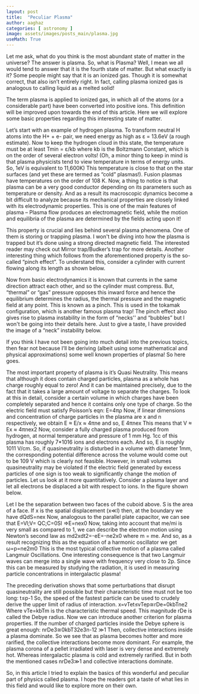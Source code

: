 ```yaml
---
layout: post
title:  "Peculiar Plasma"
author: aaghaz
categories: [ astronomy ]
image: assets/images/posts_main/plasma.jpg
useMath: True
---
```


Let me ask, what do you think is the most abundant state of matter in the universe? The answer is plasma. So, what is Plasma? Well, I mean we all would tend to answer that it is the fourth state of matter. But what exactly is it? Some people might say that it is an ionized gas. Though it is somewhat correct, that also isn’t entirely right. In fact, calling plasma ionized gas is analogous to calling liquid as a melted solid! 

The term plasma is applied to ionized gas, in which all of the atoms (or a considerable part) have been converted into positive ions. This definition will be improved upon towards the end of this article. Here we will explore some basic properties regarding this interesting state of matter.

Let’s start with an example of hydrogen plasma. To transform neutral H atoms into the  H+ + e- pair, we need energy as high as ε = 13.6eV (a rough estimate). Now to keep the hydrogen cloud in this state, the temperature must be at least Tmin =  ε/kb where kb is the Boltzmann Constant,  which is on the order of several electron volts! (Oh, a minor thing to keep in mind is that plasma physicists tend to view temperature in terms of energy units. So, 1eV is equivalent to 11,600K) This temperature is close to that on the star surfaces (and yet these are termed as “cold” plasmas!). Fusion plasmas have temperatures on the order of 108 K. Now, a thing to notice is that plasma can be a very good conductor depending on its parameters such as temperature or density. And as a result its macroscopic dynamics become a bit difficult to analyze because its mechanical properties are closely linked with its electrodynamic properties. This is one of the main features of plasma – Plasma flow produces an electromagnetic field, while the motion and equilibria of the plasma are determined by the fields acting upon it!

This property is crucial  and lies behind several plasma phenomena. One of them is storing or trapping plasma. I won't be diving into how the plasma is trapped but it’s done using a strong directed magnetic field. The interested reader may check out Mirror trap/Budker’s trap for more details. Another interesting thing which follows from the aforementioned property is the so-called “pinch effect”. To understand this, consider a cylinder with current flowing along its length as shown below. 

Now from basic electrodynamics it is known that currents in the same direction attract each other, and so the cylinder must compress. But, “thermal” or “gas” pressure opposes this inward force and hence the equilibrium determines the radius, the thermal pressure and the magnetic field at any point. This is known as a pinch. This is used in the tokamak configuration, which is another famous plasma trap! The pinch effect also gives rise to plasma instability in the form of “necks'' and “bubbles” but I won't be going into their details here. Just to give a taste, I have provided the image of a “neck” instability below.


If you think I have not been going into much detail into the previous topics, then fear not because I’ll be deriving (albeit using some mathematical and physical approximations) some well known properties of plasma! So here goes.

The most important property of plasma is it’s Quasi Neutrality. This means that although it does contain charged particles, plasma as a whole has charge roughly equal to zero! And it can be maintained precisely, due to the fact that it takes a large amount of voltage to separate the charges. To look at this in detail, consider a certain volume in which charges have been completely separated and hence it contains only one type of charge. So the electric field must satisfy Poisson’s eqn:
E=4πρ
Now, if linear dimensions and concentration of charge particles in the plasma are x and n respectively, we obtain
E ≈ E/x ≈ 4πne
and so, E  4πnex 
This means that V ≈ Ex ≈ 4πnex2
Now, consider a fully charged plasma produced from hydrogen, at normal temperature and pressure of 1 mm Hg. 1cc of this plasma has roughly 7*1016 ions and electrons each. And so, E is roughly 1011 V/cm. So, if quasineutrality is disturbed in a volume with diameter 1mm, the corresponding potential difference across the volume would come out to be 109 V which is clearly not feasible.
However, in small volumes quasineutrality may be violated if the electric field generated by excess particles  of one sign is too weak to significantly change the motion of particles. Let us look at it more quantitatively. Consider a plasma layer and let all electrons be displaced a bit with respect to  ions. In the figure shown below.

Let l be the separation between two faces of the cuboid above. S is the area of a face. If x is the spatial displacement (x≪l) then, at the boundary we have
dQdS=nex
Now, analogous to the parallel plate capacitor, we can see that 
E=Vl;V= QC;C=0Sl ⇒E=nex0
Now, taking into account that me/mi is very small as compared to 1, we can describe the electron motion using Newton’s second law as
md2xdt2=-eE=-ne2x0
where m = me. And so, as a result recognizing this as the equation of a harmonic oscillator we get
ω=p=ne2m0
This is the most typical collective motion of a plasma called Langmuir Oscillations. One interesting consequence is that two Langmuir waves can merge into a single wave with frequency very close to 2p. Since this can be measured by studying the radiation, it is used in measuring particle concentrations in intergalactic plasma!

The preceding derivation shows that some perturbations that disrupt quasineutrality are still possible but their characteristic time must not be too long:
t≤p-1
So, the speed of the fastest particle can be used to crudely derive the upper limit of radius of interaction.
x=vTet≤vTep≅rDe=0kbTne2
Where vTe=kbTm is the characteristic thermal speed. This magnitude rDe is called the Debye radius. 
Now we can introduce another criterion for plasma properties. If the number of charged particles inside the Debye sphere is great enough:
nrDe3≅0kbT32e3n-12 ≫1
Then, collective interactions inside a plasma dominate. So we see that as plasma becomes hotter and more rarified, the collective interactions become more dominant. For example, the plasma corona of a pellet irradiated with laser is very dense and extremely hot. Whereas intergalactic plasma is cold and extremely rarified. But in both the mentioned cases nrDe3≫1  and collective interactions dominate.

So, in this article I tried to explain the basics of this wonderful and peculiar part of physics called plasma. I hope the readers got a taste of what lies in this field and would like to explore more on their own. 
